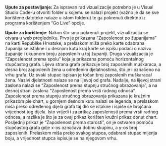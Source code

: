 **Upute za postavljanje:**
Za ispravan rad vizualizacije potrebno je u Visual Studio Code-u otvoriti folder u kojemu se nalazi projekt (važno je da se sve korištene datoteke nalaze u istom folderu) te ga pokrenuti direktno iz programa korištenjem “Go Live” opcije.

**Upute za korištenje:**
Nakon što smo pokrenuli projekt, vizualizacija se otvara u web pregledniku. Prvo je prikazana “Zaposlenost po županijama” na karti Republike Hrvatske, a prelaskom miša preko karte odabrana županija se istakne i u desnom kutu kraj karte se ispišu podaci o nazivu županije i ukupnom broju zaposlenih u toj županiji. Druga  vizualizacija je “Zaposlenost prema spolu” koja je prikazana pomoću horizontalnog stupčastog grafa. Lijeva strana grafa prikazuje broj zaposlenih muškaraca, a desna broj zaposlenih žena u određenim djelatnostima, što je i označeno na vrhu grafa. Uz svaki stupac ispisan je točan broj zaposlenih muškaraca/žena. Nazivi djelatnosti nalaze se na lijevoj od grafa. Nadalje, na lijevoj strani zaslona nalazi se “Zaposlenost prema stupnju stručnog obrazovanja”, a na desnoj strani zaslona “Zaposlenost prema vrsti radnog odnosa”.  Zaposlenost prema stupnju stručnog obrazovanja prikazana je kružnim prikazom pie chart, u gornjem desnom kutu nalazi se legenda, a prelaskom miša preko određenog dijela grafa taj dio se istakne i ispiše se brojčana vrijednost tog dijela. Isto vrijedi i za prikaz zaposlenosti prema vrsti radnog odnosa, a razlika je što je za ovaj prikaz korišten kružni prikaz donut chart. Posljednji prikaz je “Zaposlenost prema starosti”, on je ostvaren pomoću stupčastog grafa gdje x-os označava dobnu skupinu, a y-os broj zaposlenih. Prelaskom miša preko svakog stupca, odabrani stupac mijenja boju, a vrijednost stupca ispisuje se na njegovom vrhu.  
